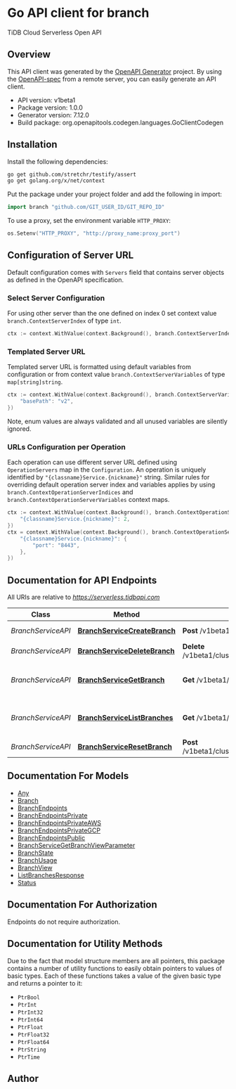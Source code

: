 # Go API client for branch

TiDB Cloud Serverless Open API

## Overview
This API client was generated by the [OpenAPI Generator](https://openapi-generator.tech) project.  By using the [OpenAPI-spec](https://www.openapis.org/) from a remote server, you can easily generate an API client.

- API version: v1beta1
- Package version: 1.0.0
- Generator version: 7.12.0
- Build package: org.openapitools.codegen.languages.GoClientCodegen

## Installation

Install the following dependencies:

```sh
go get github.com/stretchr/testify/assert
go get golang.org/x/net/context
```

Put the package under your project folder and add the following in import:

```go
import branch "github.com/GIT_USER_ID/GIT_REPO_ID"
```

To use a proxy, set the environment variable `HTTP_PROXY`:

```go
os.Setenv("HTTP_PROXY", "http://proxy_name:proxy_port")
```

## Configuration of Server URL

Default configuration comes with `Servers` field that contains server objects as defined in the OpenAPI specification.

### Select Server Configuration

For using other server than the one defined on index 0 set context value `branch.ContextServerIndex` of type `int`.

```go
ctx := context.WithValue(context.Background(), branch.ContextServerIndex, 1)
```

### Templated Server URL

Templated server URL is formatted using default variables from configuration or from context value `branch.ContextServerVariables` of type `map[string]string`.

```go
ctx := context.WithValue(context.Background(), branch.ContextServerVariables, map[string]string{
	"basePath": "v2",
})
```

Note, enum values are always validated and all unused variables are silently ignored.

### URLs Configuration per Operation

Each operation can use different server URL defined using `OperationServers` map in the `Configuration`.
An operation is uniquely identified by `"{classname}Service.{nickname}"` string.
Similar rules for overriding default operation server index and variables applies by using `branch.ContextOperationServerIndices` and `branch.ContextOperationServerVariables` context maps.

```go
ctx := context.WithValue(context.Background(), branch.ContextOperationServerIndices, map[string]int{
	"{classname}Service.{nickname}": 2,
})
ctx = context.WithValue(context.Background(), branch.ContextOperationServerVariables, map[string]map[string]string{
	"{classname}Service.{nickname}": {
		"port": "8443",
	},
})
```

## Documentation for API Endpoints

All URIs are relative to *https://serverless.tidbapi.com*

Class | Method | HTTP request | Description
------------ | ------------- | ------------- | -------------
*BranchServiceAPI* | [**BranchServiceCreateBranch**](docs/BranchServiceAPI.md#branchservicecreatebranch) | **Post** /v1beta1/clusters/{clusterId}/branches | Creates a branch.
*BranchServiceAPI* | [**BranchServiceDeleteBranch**](docs/BranchServiceAPI.md#branchservicedeletebranch) | **Delete** /v1beta1/clusters/{clusterId}/branches/{branchId} | Deletes a branch.
*BranchServiceAPI* | [**BranchServiceGetBranch**](docs/BranchServiceAPI.md#branchservicegetbranch) | **Get** /v1beta1/clusters/{clusterId}/branches/{branchId} | Gets information about a branch.
*BranchServiceAPI* | [**BranchServiceListBranches**](docs/BranchServiceAPI.md#branchservicelistbranches) | **Get** /v1beta1/clusters/{clusterId}/branches | Lists information about branches.
*BranchServiceAPI* | [**BranchServiceResetBranch**](docs/BranchServiceAPI.md#branchserviceresetbranch) | **Post** /v1beta1/clusters/{clusterId}/branches/{branchId}:reset | Resets a branch.


## Documentation For Models

 - [Any](docs/Any.md)
 - [Branch](docs/Branch.md)
 - [BranchEndpoints](docs/BranchEndpoints.md)
 - [BranchEndpointsPrivate](docs/BranchEndpointsPrivate.md)
 - [BranchEndpointsPrivateAWS](docs/BranchEndpointsPrivateAWS.md)
 - [BranchEndpointsPrivateGCP](docs/BranchEndpointsPrivateGCP.md)
 - [BranchEndpointsPublic](docs/BranchEndpointsPublic.md)
 - [BranchServiceGetBranchViewParameter](docs/BranchServiceGetBranchViewParameter.md)
 - [BranchState](docs/BranchState.md)
 - [BranchUsage](docs/BranchUsage.md)
 - [BranchView](docs/BranchView.md)
 - [ListBranchesResponse](docs/ListBranchesResponse.md)
 - [Status](docs/Status.md)


## Documentation For Authorization

Endpoints do not require authorization.


## Documentation for Utility Methods

Due to the fact that model structure members are all pointers, this package contains
a number of utility functions to easily obtain pointers to values of basic types.
Each of these functions takes a value of the given basic type and returns a pointer to it:

* `PtrBool`
* `PtrInt`
* `PtrInt32`
* `PtrInt64`
* `PtrFloat`
* `PtrFloat32`
* `PtrFloat64`
* `PtrString`
* `PtrTime`

## Author



